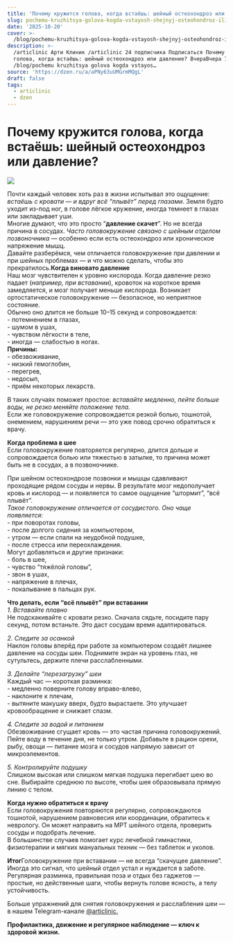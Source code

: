 ```yaml
---
title: 'Почему кружится голова, когда встаёшь: шейный остеохондроз или давление?'
slug: pochemu-kruzhitsya-golova-kogda-vstayosh-shejnyj-osteohondroz-ili-davlenie
date: '2025-10-20'
cover: >-
  /blog/pochemu-kruzhitsya-golova-kogda-vstayosh-shejnyj-osteohondroz-ili-davlenie/cover.jpg
description: >-
  /articlinic Арти Клиник /articlinic 24 подписчика Подписаться Почему кружится
  голова, когда встаёшь: шейный остеохондроз или давление? ВчераВчера 79 3 мин
  /blog/pochemu kruzhitsya golova kogda vstayos…
source: 'https://dzen.ru/a/aPNy63uUMGrmMQgL'
draft: false
tags:
  - articlinic
  - dzen
---
```


# Почему кружится голова, когда встаёшь: шейный остеохондроз или давление?

![](/blog/pochemu-kruzhitsya-golova-kogda-vstayosh-shejnyj-osteohondroz-ili-davlenie/img-0.jpg)

Почти каждый человек хоть раз в жизни испытывал это ощущение: _встаёшь с кровати — и вдруг всё “плывёт” перед глазами_. Земля будто уходит из-под ног, в голове лёгкое кружение, иногда темнеет в глазах или закладывает уши.  
Многие думают, что это просто “**давление скачет**”. Но не всегда причина в сосудах. _Часто головокружение связано с шейным отделом позвоночника_ — особенно если есть остеохондроз или хроническое напряжение мышц.  
Давайте разберёмся, чем отличается головокружение при давлении и при шейных проблемах — и что можно сделать, чтобы это прекратилось.**Когда виновато давление**  
Наш мозг чувствителен к уровню кислорода. Когда давление резко падает (_например, при вставании_), кровоток на короткое время замедляется, и мозг получает меньше кислорода. Возникает ортостатическое головокружение — безопасное, но неприятное состояние.  
Обычно оно длится не больше 10–15 секунд и сопровождается:  
\- потемнением в глазах,  
\- шумом в ушах,  
\- чувством лёгкости в теле,  
\- иногда — слабостью в ногах.  
**Причины:**  
\- обезвоживание,  
\- низкий гемоглобин,  
\- перегрев,  
\- недосып,  
\- приём некоторых лекарств.

В таких случаях поможет простое: _вставайте медленно, пейте больше воды, не резко меняйте положение тела._  
Если же головокружение сопровождается резкой болью, тошнотой, онемением, нарушением речи — это уже повод срочно обратиться к врачу.  
  
**Когда проблема в шее**  
Если головокружение повторяется регулярно, длится дольше и сопровождается болью или тяжестью в затылке, то причина может быть не в сосудах, а в позвоночнике.

  
При шейном остеохондрозе позвонки и мышцы сдавливают проходящие рядом сосуды и нервы. В результате мозг недополучает кровь и кислород — и появляется то самое ощущение “штормит”, “всё плывёт”.  
_Такое головокружение отличается от сосудистого. Оно чаще появляется:_  
\- при поворотах головы,  
\- после долгого сидения за компьютером,  
\- утром — если спали на неудобной подушке,  
\- после стресса или переохлаждения.  
Могут добавляться и другие признаки:  
\- боль в шее,  
\- чувство “тяжёлой головы”,  
\- звон в ушах,  
\- напряжение в плечах,  
\- покалывание в пальцах рук.  
  
**Что делать, если “всё плывёт” при вставании**  
_1\. Вставайте плавно_  
Не подскакивайте с кровати резко. Сначала сядьте, посидите пару секунд, потом встаньте. Это даст сосудам время адаптироваться.  
  
_2\. Следите за осанкой_  
Наклон головы вперёд при работе за компьютером создаёт лишнее давление на сосуды шеи. Поднимите экран на уровень глаз, не сутультесь, держите плечи расслабленными.  
  
_3\. Делайте “перезагрузку” шеи_  
Каждый час — короткая разминка:  
\- медленно поверните голову вправо-влево,  
\- наклоните к плечам,  
\- вытяните макушку вверх, будто вырастаете. Это улучшает кровообращение и снижает спазм.  
  
_4\. Следите за водой и питанием_  
Обезвоживание сгущает кровь — это частая причина головокружений. Пейте воду в течение дня, не только утром. Добавьте в рацион орехи, рыбу, овощи — питание мозга и сосудов напрямую зависит от микроэлементов.  
  
_5\. Контролируйте подушку_  
Слишком высокая или слишком мягкая подушка перегибает шею во сне. Выбирайте среднюю по высоте, чтобы шея образовывала прямую линию с телом.  
  
**Когда нужно обратиться к врачу**  
Если головокружения повторяются регулярно, сопровождаются тошнотой, нарушением равновесия или координации, обратитесь к неврологу. Он может направить на МРТ шейного отдела, проверить сосуды и подобрать лечение.  
В большинстве случаев помогает курс лечебной гимнастики, физиотерапии и мягких мануальных техник — без таблеток и уколов.  
  
**Итог**Головокружение при вставании — не всегда “скачущее давление”. Иногда это сигнал, что шейный отдел устал и нуждается в заботе.  
Регулярная разминка, правильная поза и отдых без гаджетов — простые, но действенные шаги, чтобы вернуть голове ясность, а телу устойчивость.  
  
Больше упражнений для снятия головокружения и расслабления шеи — в нашем Telegram-канале [@articlinic](/away?to=https%3A%2F%2Ft.me%2Farticlinic)[.](/away?to=https%3A%2F%2Ft.me%2Farticlinic)

**Профилактика, движение и регулярное наблюдение — ключ к здоровой жизни.**